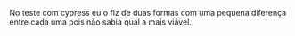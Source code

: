 No teste com cypress eu o fiz de duas formas com uma pequena diferença entre cada uma pois não sabia qual a mais viável.
